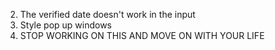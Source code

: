 2. The verified date doesn't work in the input
4. Style pop up windows
5. STOP WORKING ON THIS AND MOVE ON WITH YOUR LIFE